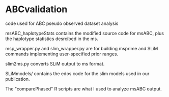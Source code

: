 # ABCvalidation
code used for ABC pseudo observed dataset analysis

msABC_haplotypeStats contains the modified source code for msABC, plus the haplotype statistics desrcibed in the ms.

msp_wrapper.py and slim_wrapper.py are for building msprime and SLiM commands implementing user-specified prior ranges. 

slim2ms.py converts SLiM output to ms format.

SLiMmodels/ contains the edos code for the slim models used in our publication.

The "comparePhased" R scripts are what I used to analyze msABC output.





